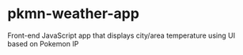 # pkmn-weather-app
Front-end JavaScript app that displays city/area temperature using UI based on Pokemon IP
